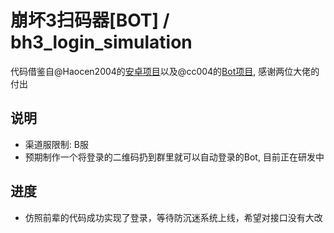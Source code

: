 # 崩坏3扫码器[BOT] / bh3_login_simulation
代码借鉴自@Haocen2004的[安卓项目](https://github.com/Haocen2004/bh3_login_simulation)以及@cc004的[Bot项目](https://github.com/cc004/pcrjjc2), 感谢两位大佬的付出

## 说明
- 渠道服限制: B服
- 预期制作一个将登录的二维码扔到群里就可以自动登录的Bot, 目前正在研发中

## 进度
- 仿照前辈的代码成功实现了登录，等待防沉迷系统上线，希望对接口没有大改